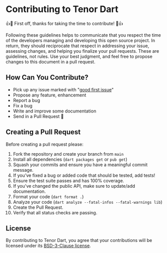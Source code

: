 # Contributing to Tenor Dart

👍🎉 First off, thanks for taking the time to contribute! 🎉👍

Following these guidelines helps to communicate that you respect the time of the developers managing and developing this open source project. In return, they should reciprocate that respect in addressing your issue, assessing changes, and helping you finalize your pull requests. These are guidelines, not rules. Use your best judgment, and feel free to propose changes to this document in a pull request.

## How Can You Contribute?

- Pick up any issue marked with "[good first issue](https://github.com/flyclops/tenor_dart/issues?q=is:open+is:issue+label:%22good+first+issue%22)"
- Propose any feature, enhancement
- Report a bug
- Fix a bug
- Write and improve some documentation
- Send in a Pull Request 🙏

## Creating a Pull Request

Before creating a pull request please:

1. Fork the repository and create your branch from `main`
2. Install all dependencies (`dart packages get` or `pub get`)
3. Squash your commits and ensure you have a meaningful commit message.
4. If you’ve fixed a bug or added code that should be tested, add tests!
5. Ensure the test suite passes and has 100% coverage.
6. If you've changed the public API, make sure to update/add documentation.
7. Format your code (`dart format .`)
8. Analyze your code (`dart analyze --fatal-infos --fatal-warnings lib`)
9. Create the Pull Request.
10. Verify that all status checks are passing.

## License

By contributing to Tenor Dart, you agree that your contributions will be licensed under its [BSD-3-Clause license](LICENSE).
